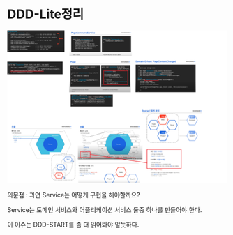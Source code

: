 # DDD-Lite정리

![](../.gitbook/assets/ddd-.png)

의문점 : 과연 Service는 어떻게 구현을 해야할까요?

Service는 도메인 서비스와 어플리케이션 서비스 둘중 하나를 만들어야 한다.

이 이슈는 DDD-START를 좀 더 읽어봐야 알듯하다.

